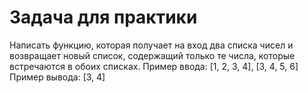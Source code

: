 # Задача для практики
Написать функцию, которая получает на вход два списка чисел и возвращает новый список, содержащий только те числа, которые встречаются в обоих списках.
Пример ввода:
[1, 2, 3, 4], [3, 4, 5, 6]
Пример вывода:
[3, 4]
